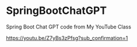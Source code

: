 # SpringBootChatGPT
Spring Boot Chat GPT code from My YouTube Class

https://youtu.be/Z7yBs3zPfsg?sub_confirmation=1




